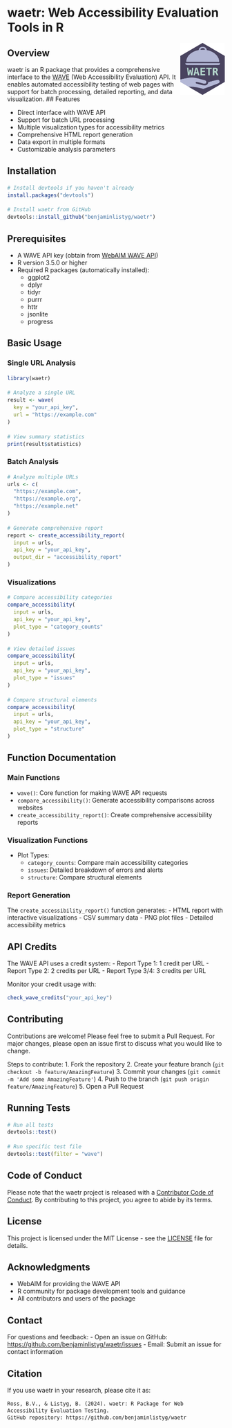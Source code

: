 # waetr: Web Accessibility Evaluation Tools in R

<img src="man/figures/logo.png" align="right" height="120"/>

## Overview

waetr is an R package that provides a comprehensive interface to the [WAVE](https://wave.webaim.org/) (Web Accessibility Evaluation) API. It enables automated accessibility testing of web pages with support for batch processing, detailed reporting, and data visualization. \## Features

-   Direct interface with WAVE API
-   Support for batch URL processing
-   Multiple visualization types for accessibility metrics
-   Comprehensive HTML report generation
-   Data export in multiple formats
-   Customizable analysis parameters

## Installation

``` r
# Install devtools if you haven't already
install.packages("devtools")

# Install waetr from GitHub
devtools::install_github("benjaminlistyg/waetr")
```

## Prerequisites

-   A WAVE API key (obtain from [WebAIM WAVE API](https://wave.webaim.org/api/))
-   R version 3.5.0 or higher
-   Required R packages (automatically installed):
    -   ggplot2
    -   dplyr
    -   tidyr
    -   purrr
    -   httr
    -   jsonlite
    -   progress

## Basic Usage

### Single URL Analysis

``` r
library(waetr)

# Analyze a single URL
result <- wave(
  key = "your_api_key",
  url = "https://example.com"
)

# View summary statistics
print(result$statistics)
```

### Batch Analysis

``` r
# Analyze multiple URLs
urls <- c(
  "https://example.com",
  "https://example.org",
  "https://example.net"
)

# Generate comprehensive report
report <- create_accessibility_report(
  input = urls,
  api_key = "your_api_key",
  output_dir = "accessibility_report"
)
```

### Visualizations

``` r
# Compare accessibility categories
compare_accessibility(
  input = urls,
  api_key = "your_api_key",
  plot_type = "category_counts"
)

# View detailed issues
compare_accessibility(
  input = urls,
  api_key = "your_api_key",
  plot_type = "issues"
)

# Compare structural elements
compare_accessibility(
  input = urls,
  api_key = "your_api_key",
  plot_type = "structure"
)
```

## Function Documentation

### Main Functions

-   `wave()`: Core function for making WAVE API requests
-   `compare_accessibility()`: Generate accessibility comparisons across websites
-   `create_accessibility_report()`: Create comprehensive accessibility reports

### Visualization Functions

-   Plot Types:
    -   `category_counts`: Compare main accessibility categories
    -   `issues`: Detailed breakdown of errors and alerts
    -   `structure`: Compare structural elements

### Report Generation

The `create_accessibility_report()` function generates: - HTML report with interactive visualizations - CSV summary data - PNG plot files - Detailed accessibility metrics

## API Credits

The WAVE API uses a credit system: - Report Type 1: 1 credit per URL - Report Type 2: 2 credits per URL - Report Type 3/4: 3 credits per URL

Monitor your credit usage with:

``` r
check_wave_credits("your_api_key")
```

## Contributing

Contributions are welcome! Please feel free to submit a Pull Request. For major changes, please open an issue first to discuss what you would like to change.

Steps to contribute: 1. Fork the repository 2. Create your feature branch (`git checkout -b feature/AmazingFeature`) 3. Commit your changes (`git commit -m 'Add some AmazingFeature'`) 4. Push to the branch (`git push origin feature/AmazingFeature`) 5. Open a Pull Request

## Running Tests

``` r
# Run all tests
devtools::test()

# Run specific test file
devtools::test(filter = "wave")
```

## Code of Conduct

Please note that the waetr project is released with a [Contributor Code of Conduct](CODE_OF_CONDUCT.md). By contributing to this project, you agree to abide by its terms.

## License

This project is licensed under the MIT License - see the [LICENSE](LICENSE) file for details.

## Acknowledgments

-   WebAIM for providing the WAVE API
-   R community for package development tools and guidance
-   All contributors and users of the package

## Contact

For questions and feedback: - Open an issue on GitHub: <https://github.com/benjaminlistyg/waetr/issues> - Email: Submit an issue for contact information

## Citation

If you use waetr in your research, please cite it as:

```         
Ross, B.V., & Listyg, B. (2024). waetr: R Package for Web Accessibility Evaluation Testing. 
GitHub repository: https://github.com/benjaminlistyg/waetr
```
